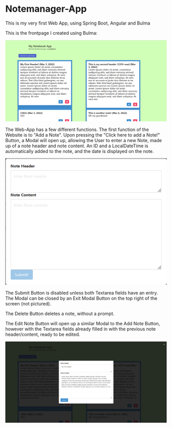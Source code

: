 # Notemanager-App

This is my very first Web App, using Spring Boot, Angular and Bulma

This is the frontpage I created using Bulma:

![](https://github.com/teddyoojo/notemanager/blob/main/docs/images/frontpage.png)

The Web-App has a few different functions.
The first function of the Website is to "Add a Note". Upon pressing the "Click here to add a Note!" Button, a Modal will open up,
allowing the User to enter a new Note, made up of a note header and note content.
An ID and a LocalDateTime is automatically added to the note, and the date is displayed on the note.

![](https://github.com/teddyoojo/notemanager/blob/main/docs/images/addnotemodal.png)

The Submit Button is disabled unless both Textarea fields have an entry. The Modal can be closed by an Exit Modal Button on the top right of the screen (not pictured).

The Delete Button deletes a note, without a prompt.

The Edit Note Button will open up a similar Modal to the Add Note Button, however with the Textarea fields already filled in with the previous note header/content, ready to be edited.

![](https://github.com/teddyoojo/notemanager/blob/main/docs/images/edit_note_modal.png)
